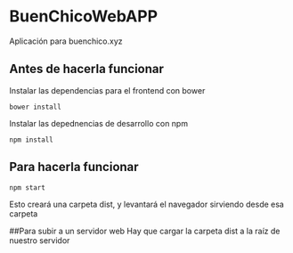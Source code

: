 # BuenChicoWebAPP
Aplicación para buenchico.xyz
## Antes de  hacerla funcionar
Instalar las dependencias para el frontend con bower

	bower install

Instalar las depednencias de desarrollo con npm

	npm install

## Para hacerla funcionar

	npm start
	
Esto creará una carpeta dist, y levantará el navegador sirviendo desde esa carpeta

##Para subir a un servidor web
Hay que cargar la carpeta dist a la raíz de nuestro servidor